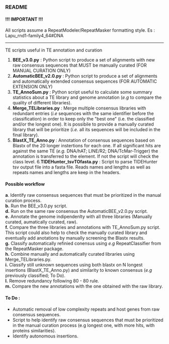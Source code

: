 ### README

#### !!! IMPORTANT !!!
All scripts assume a RepeatModeler/RepeatMasker formatting style. Es : Lapu_rnd1-family4_64#DNA

---

TE scripts useful in TE annotation and curation

 1. **BEE_v3.0.py** : Python script to produce a set of alignments with new raw consensus sequences that MUST be manually curated (FOR MANUAL CURATION ONLY)
 2. **AutomaticBEE_v2.0.py** : Python script to produce a set of alignments and automatically extended consensus sequences (FOR AUTOMATIC EXTENSION ONLY)
 3. **TE_AnnoSum.py** : Python script useful to calculate some summary statistics about a TE library and genome annotation (*e.g* to compare the quality of different libraries).
 4. **Merge_TELibraries.py** : Merge multiple consensus libraries with redundant entries (*i.e* sequences with the same identifier before the classification) in order to keep only the "best one" (i.e. the classified and/or the longest one). It is possibile to provide a manually curated library that will be prioritize (*i.e.* all its sequences will be included in the final library).
 5. **BlastX_TE_Anno.py** : Annotation of consensus sequences based on Blastx of the 20 longer instertions for each one. If all significant hits are against the same TE (*e.g.* DNA/hAT; LINE/R2; DNA/TcMar-Trigger) the annotation is transferred to the element. If not the script will check the class level.
 6.**TIDEHunter_tsvTOfasta.py** : Script to parse TIDEHunter tsv output file into a fasta file. Reads names and lengths as well as repeats names and lengths are keep in the headers.
 
#### Possible workflow

**a**. Identify raw consensus sequences that must be prioritized in the manual curation process.  
**b.** Run the BEE_v3.0.py script.  
**d.** Run on the same raw consensus the AutomaticBEE_v2.0.py script.  
**e.** Annotate the genome indipendenlty with all three libraries (Manually curated, aumatically curated, raw).  
**f.** Compare the three libraries and annotations with TE_AnnoSum.py script. This script could also help to check the manually curated library and eventually add anotations by manually screening the Blastx results.  
**g.** Classify automatically refinied conensus using *e.g* RepeatClassifier from the RepeatMasker package.  
**h.** Combine manually and automatically curated libraries using Merge_TELibraries.py.  
**i.** Classify still unknown sequences using both blastx on N longest insertions (BlastX_TE_Anno.py) and similarity to known consensus (*e.g* previously classified; To Do).  
**l.** Remove redundancy following 80 - 80 rule.  
**m.** Compare the new annotations with the one obtained with the raw library.  

#### To Do :
 - Automatic removal of low complexity repeats and host genes from raw consensus sequences.
 - Script to help identify raw consensus sequences that must be prioritized in the manual curation process (e.g longest one, with more hits, with proteins similarities).
 - Identify autonomous insertions.  
